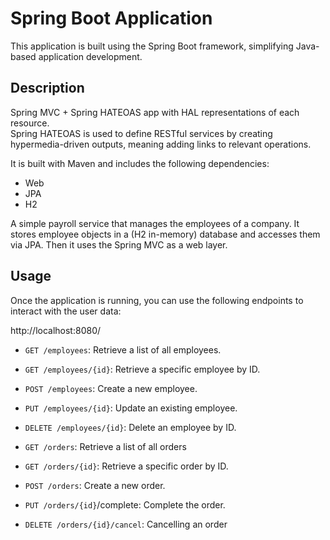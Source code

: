 # Spring Boot Application
This application is built using the Spring Boot framework, simplifying Java-based application development.

## Description
Spring MVC + Spring HATEOAS app with HAL representations of each resource.  
Spring HATEOAS is used to define RESTful services by creating hypermedia-driven outputs, meaning adding links to relevant operations.


It is built with Maven and includes the following dependencies:
  - Web
  - JPA
  - H2

A simple payroll service that manages the employees of a company. It stores employee objects in a (H2 in-memory) database and accesses them via JPA.
Then it uses the Spring MVC as a web layer.

## Usage
Once the application is running, you can use the following endpoints to interact with the user data:

http://localhost:8080/
- `GET /employees`: Retrieve a list of all employees.
- `GET /employees/{id}`: Retrieve a specific employee by ID.
- `POST /employees`: Create a new employee.
- `PUT /employees/{id}`: Update an existing employee.
- `DELETE /employees/{id}`: Delete an employee by ID.
  
- `GET /orders`: Retrieve a list of all orders
- `GET /orders/{id}`: Retrieve a specific order by ID.
- `POST /orders`: Create a new order.
- `PUT /orders/{id}`/complete: Complete the order.
- `DELETE /orders/{id}/cancel`: Cancelling an order
